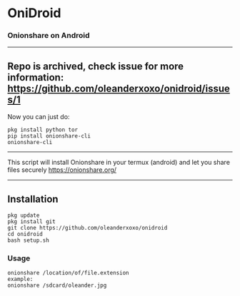 # OniDroid
### Onionshare on Android
***
## Repo is archived, check issue for more information: https://github.com/oleanderxoxo/onidroid/issues/1
Now you can just do:
```
pkg install python tor
pip install onionshare-cli
onionshare-cli
```
***

This script will install Onionshare in your termux (android) and let you share files securely
<https://onionshare.org/>

***

## Installation
```
pkg update
pkg install git
git clone https://github.com/oleanderxoxo/onidroid
cd onidroid
bash setup.sh
```

### Usage
```
onionshare /location/of/file.extension
example:
onionshare /sdcard/oleander.jpg
```
